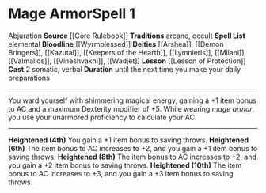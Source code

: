 ﻿---
actions: '[two-actions]'
area: null
bloodline: '[[DATABASE/sorcererbloodline/Wyrmblessed|Wyrmblessed]]'
component:
- Somatic
- Verbal
cost: null
deity:
- '[[DATABASE/deity/Arshea|Arshea]]'
- '[[DATABASE/deity/Arshea|Arshea]]'
- '[[DATABASE/deity/Demon Bringers|Demon Bringers]]'
- '[[DATABASE/deity/Kazutal|Kazutal]]'
- '[[DATABASE/deity/Keepers of the Hearth|Keepersof the Hearth]]'
- '[[DATABASE/deity/Lymnieris|Lymnieris]]'
- '[[DATABASE/deity/Milani|Milani]]'
- '[[DATABASE/deity/Valmallos|Valmallos]]'
- '[[DATABASE/deity/Vineshvakhi|Vineshvakhi]]'
- '[[DATABASE/deity/Wadjet|Wadjet]]'
domain: null
duration: until the next time you make your daily preparations
element: null
heighten: 4th, 6th, 8th, 10th
heighten_level: 1, 4, 6, 8, 10
id: '176'
lesson: '[[DATABASE/witchlesson/Lesson of Protection|Lesson of Protection]]'
level: '1'
mystery: null
name: Mage Armor
patron_theme: null
range: null
rarity: Common
requirement: null
saving_throw: null
school: Abjuration
source: '[[DATABASE/source/Core Rulebook|Core Rulebook]]'
target: null
tradition:
- Arcane
- Occult
- Elemental
trait:
- '[[DATABASE/trait/Abjuration|Abjuration]]'
trigger: null
type: Spell

---
# Mage Armor<span class="item-type">Spell 1</span>

<span class="item-trait">Abjuration</span>
**Source** [[Core Rulebook]] 
**Traditions** arcane, occult
**Spell List** elemental
**Bloodline** [[Wyrmblessed]]
**Deities** [[Arshea]], [[Demon Bringers]], [[Kazutal]], [[Keepers of the Hearth]], [[Lymnieris]], [[Milani]], [[Valmallos]], [[Vineshvakhi]], [[Wadjet]]
**Lesson** [[Lesson of Protection]]
**Cast** <span class="action-icon">2</span> somatic, verbal
**Duration** until the next time you make your daily preparations

---
You ward yourself with shimmering magical energy, gaining a +1 item bonus to AC and a maximum Dexterity modifier of +5. While wearing _mage armor_, you use your unarmored proficiency to calculate your AC.

---
**Heightened (4th)** You gain a +1 item bonus to saving throws.
**Heightened (6th)** The item bonus to AC increases to +2, and you gain a +1 item bonus to saving throws.
**Heightened (8th)** The item bonus to AC increases to +2, and you gain a +2 item bonus to saving throws.
**Heightened (10th)** The item bonus to AC increases to +3, and you gain a +3 item bonus to saving throws.